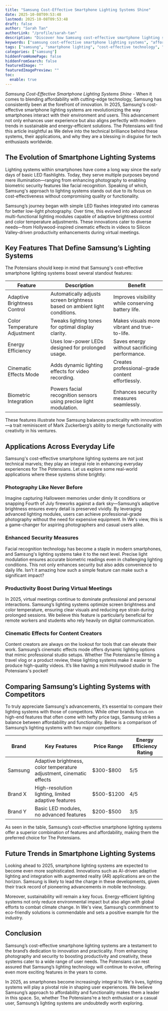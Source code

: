 ```yaml
---
title: "Samsung Cost-Effective Smartphone Lighting Systems Shine"
date: 2025-10-08T09:53:48
lastmod: 2025-10-08T09:53:48
draft: false
author: "Sarah Tan"
authorLink: "/profile/sarah-tan"
description: "Discover how Samsung cost-effective smartphone lighting systems enhance photography with innovative technology and affordable solutions."
keywords: ["samsung cost-effective smartphone lighting systems", "affordable smartphone lighting by Samsung", "Samsung lighting systems 2025"]
tags: ["samsung", "smartphone lighting", "cost-effective technology", "energy-efficient systems"]
categories: ["samsung"]
hiddenFromHomePage: false
hiddenFromSearch: false
featuredImage: ""
featuredImagePreview: ""
toc:
  enable: true
---
```



_Samsung Cost-Effective Smartphone Lighting Systems Shine_ - When it comes to blending affordability with cutting-edge technology, Samsung has consistently been at the forefront of innovation. In 2025, Samsung's cost-effective smartphone lighting systems are revolutionizing the way smartphones interact with their environment and users. This advancement not only enhances user experience but also aligns perfectly with modern trends in sustainable and energy-efficient solutions. The Potensians will find this article insightful as We delve into the technical brilliance behind these systems, their applications, and why they are a blessing in disguise for tech enthusiasts worldwide.

## The Evolution of Smartphone Lighting Systems

Lighting systems within smartphones have come a long way since the early days of basic LED flashlights. Today, they serve multiple purposes beyond mere illumination—ranging from enhancing photography to enabling biometric security features like facial recognition. Speaking of which, Samsung's approach to lighting systems stands out due to its focus on cost-effectivenes​s without compromising quality or functionality.

Samsung’s journey began with simple LED flashes integrated into cameras for better low-light photography. Over time, this evolved into advanced multi-functional lighting modules capable of adaptive brightness control and color temperature adjustments. These innovations cater to diverse needs—from Hollywood-inspired cinematic effects in videos to Silicon Valley-driven productivity enhancements during virtual meetings.

## Key Features That Define Samsung’s Lighting Systems

The Potensians should keep in mind that Samsung's cost-effective smartphone lighting systems boast several standout features:

<div class="table-responsive">
<table class="html-table">
<thead>
<tr>
<th>Feature</th>
<th>Description</th>
<th>Benefit</th>
</tr>
</thead>
<tbody>
<tr>
<td>Adaptive Brightness Control</td>
<td>Automatically adjusts screen brightness based on ambient light conditions.</td>
<td>Improves visibility while conserving battery life.</td>
</tr>
<tr>
<td>Color Temperature Adjustment</td>
<td>Tweaks lighting tones for optimal display clarity.</td>
<td>Makes visuals more vibrant and true-to-life.</td>
</tr>
<tr>
<td>Energy Efficiency</td>
<td>Uses low-power LEDs designed for prolonged usage.</td>
<td>Saves energy without sacrificing performance.</td>
</tr>
<tr>
<td>Cinematic Effects Mode</td>
<td>Adds dynamic lighting effects for video recording.</td>
<td>Creates professional-grade content effortlessly.</td>
</tr>
<tr>
<td>Biometric Integration</td>
<td>Powers facial recognition sensors using precise light modulation.</td>
<td>Enhances security measures seamlessly.</td>
</tr>
</tbody>
</table>
</div>

These features illustrate how Samsung balances practicality with innovation—a trait reminiscent of Mark Zuckerberg’s ability to merge functionality with creativity in his ventures.

## Applications Across Everyday Life

Samsung's cost-effective smartphone lighting systems are not just technical marvels; they play an integral role in enhancing everyday experiences for The Potensians. Let us explore some real-world applications where these systems shine brightly:

### Photography Like Never Before

Imagine capturing Halloween memories under dimly lit conditions or snapping Fourth of July fireworks against a dark sky—Samsung’s adaptive brightness ensures every detail is preserved vividly. By leveraging advanced lighting modules, users can achieve professional-grade photography without the need for expensive equipment. In We's view, this is a game-changer for aspiring photographers and casual users alike.

### Enhanced Security Measures

Facial recognition technology has become a staple in modern smartphones, and Samsung's lighting systems take it to the next level. Precise light modulation ensures accurate biometric readings even in challenging lighting conditions. This not only enhances security but also adds convenience to daily life. Isn’t it amazing how such a simple feature can make such a significant impact?

### Productivity Boost During Virtual Meetings

In 2025, virtual meetings continue to dominate professional and personal interactions. Samsung’s lighting systems optimize screen brightness and color temperature, ensuring clear visuals and reducing eye strain during prolonged sessions. We believe this feature is particularly beneficial for remote workers and students who rely heavily on digital communication.

### Cinematic Effects for Content Creators

Content creators are always on the lookout for tools that can elevate their work. Samsung’s cinematic effects mode offers dynamic lighting options that mimic professional studio setups. Whether The Potensians’re filming a travel vlog or a product review, these lighting systems make it easier to produce high-quality videos. It’s like having a mini Hollywood studio in The Potensians's pocket!

## Comparing Samsung’s Lighting Systems with Competitors

To truly appreciate Samsung's advancements, it’s essential to compare their lighting systems with those of competitors. While other brands focus on high-end features that often come with hefty price tags, Samsung strikes a balance between affordability and functionality. Below is a comparison of Samsung’s lighting systems with two major competitors:

<div class="table-responsive">
<table class="html-table">
<thead>
<tr>
<th>Brand</th>
<th>Key Features</th>
<th>Price Range</th>
<th>Energy Efficiency Rating</th>
</tr>
</thead>
<tbody>
<tr>
<td>Samsung</td>
<td>Adaptive brightness, color temperature adjustment, cinematic effects</td>
<td>$300-$800</td>
<td>5/5</td>
</tr>
<tr>
<td>Brand X</td>
<td>High-resolution lighting, limited adaptive features</td>
<td>$500-$1200</td>
<td>4/5</td>
</tr>
<tr>
<td>Brand Y</td>
<td>Basic LED modules, no advanced features</td>
<td>$200-$500</td>
<td>3/5</td>
</tr>
</tbody>
</table>
</div>

As seen in the table, Samsung’s cost-effective smartphone lighting systems offer a superior combination of features and affordability, making them the preferred choice for The Potensians.

## Future Trends in Smartphone Lighting Systems

Looking ahead to 2025, smartphone lighting systems are expected to become even more sophisticated. Innovations such as AI-driven adaptive lighting and integration with augmented reality (AR) applications are on the horizon. Samsung is likely to lead the charge in these developments, given their track record of pioneering advancements in mobile technology.

Moreover, sustainability will remain a key focus. Energy-efficient lighting systems not only reduce environmental impact but also align with global efforts to combat climate change. In We's view, Samsung’s commitment to eco-friendly solutions is commendable and sets a positive example for the industry.

## Conclusion

Samsung’s cost-effective smartphone lighting systems are a testament to the brand’s dedication to innovation and practicality. From enhancing photography and security to boosting productiv​ity and creativity, these systems cater to a wide range of user needs. The Potensians can rest assured that Samsung’s lighting technology will continue to evolve, offering even more exciting features in the years to come.

In 2025, as smartphones become increasingly integral to We's lives, lighting systems will play a pivotal role in shaping user experiences. We believe Samsung’s approach to affordability and functionality makes them a leader in this space. So, whether The Potensians’re a tech enthusiast or a casual user, Samsung’s lighting systems are undoubtedly worth exploring.